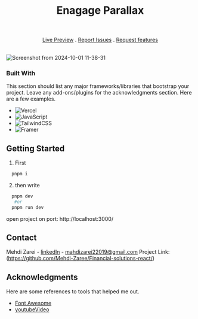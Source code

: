 <h1 align="center">Enagage Parallax</h1>
</br>

</br>

<div align="center">
  <a href="https://engage-next-eta.vercel.app/" text-align='center'>Live Preview</a> . 
  <a href="https://github.com/mehdi-zaree/engage-next/issues" text-align='center'>Report Issues</a> . 
  <a href="https://github.com/mehdi-zaree/engage-next/issues" text-align='center'>Request features</a> 
</div>
</br>


![Screenshot from 2024-10-01 11-38-31](https://github.com/user-attachments/assets/2a0c8464-2530-49f9-a710-7069c9797034)

### Built With

This section should list any major frameworks/libraries that bootstrap your project. Leave any add-ons/plugins for the acknowledgments section. Here are a few examples.

* 	![Vercel](https://img.shields.io/badge/vercel-%23000000.svg?style=for-the-badge&logo=vercel&logoColor=white)
* 	![JavaScript](https://img.shields.io/badge/javascript-%23323330.svg?style=for-the-badge&logo=javascript&logoColor=%23F7DF1E)
* 	![TailwindCSS](https://img.shields.io/badge/tailwindcss-%2338B2AC.svg?style=for-the-badge&logo=tailwind-css&logoColor=white)
* 	![Framer](https://img.shields.io/badge/Framer-black?style=for-the-badge&logo=framer&logoColor=blue)



<!-- GETTING STARTED -->
## Getting Started
1. First
 ```sh
   pnpm i
   ```
2. then write 
 ```sh
   pnpm dev
    #or
   pnpm run dev
   ```


open project on port: http://localhost:3000/
<!-- CONTACT -->
## Contact

Mehdi Zarei - [linkedIn](https://linkedin.com/in/mehdi-zri) - mahdizarei22019@gmail.com
Project Link: (https://github.com/Mehdi-Zaree/Financial-solutions-react/)


<!-- ACKNOWLEDGMENTS -->
## Acknowledgments

Here are some references to tools that helped me out.
* [Font Awesome](https://fontawesome.com)
* [youtubeVideo](https://www.youtube.com/watch?v=vLze97zZKsU&list=WL&index=6&t=1165s)


